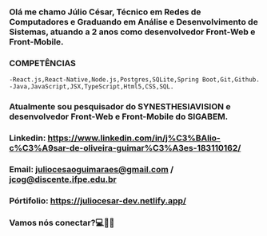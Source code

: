 ### Olá me chamo Júlio César, Técnico em Redes de Computadores e Graduando em Análise e Desenvolvimento de Sistemas, atuando a 2 anos como desenvolvedor Front-Web e Front-Mobile.

### COMPETÊNCIAS
    -React.js,React-Native,Node.js,Postgres,SQLite,Spring Boot,Git,Github.
    -Java,JavaScript,JSX,TypeScript,Html5,CSS,SQL.

### Atualmente sou pesquisador do SYNESTHESIAVISION e desenvolvedor Front-Web e Front-Mobile do SIGABEM.

### Linkedin: https://www.linkedin.com/in/j%C3%BAlio-c%C3%A9sar-de-oliveira-guimar%C3%A3es-183110162/
### Email: juliocesaoguimaraes@gmail.com / jcog@discente.ifpe.edu.br
### Pórtifolio: https://juliocesar-dev.netlify.app/

### Vamos nós conectar?💻👋🏻

